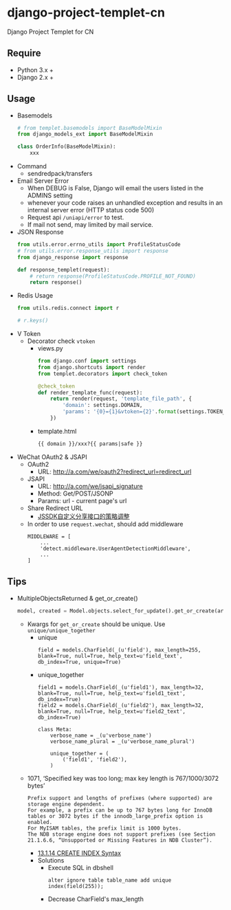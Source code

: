 # django-project-templet-cn
Django Project Templet for CN

## Require
* Python 3.x +
* Django 2.x +

## Usage
* Basemodels
  ```python
  # from templet.basemodels import BaseModelMixin
  from django_models_ext import BaseModelMixin

  class OrderInfo(BaseModelMixin):
      xxx
  ```
* Command
  * sendredpack/transfers
* Email Server Error
  * When DEBUG is False, Django will email the users listed in the ADMINS setting
  * whenever your code raises an unhandled exception and results in an internal server error (HTTP status code 500)
  * Request api ``/uniapi/error`` to test.
  * If mail not send, may limited by mail service.
* JSON Response
  ```python
  from utils.error.errno_utils import ProfileStatusCode
  # from utils.error.response_utils import response
  from django_response import response

  def response_templet(request):
      # return response(ProfileStatusCode.PROFILE_NOT_FOUND)
      return response()
  ```
* Redis Usage
  ```python
  from utils.redis.connect import r

  # r.keys()
  ```
* V Token
  * Decorator check ``vtoken``
    * views.py
      ```python
      from django.conf import settings
      from django.shortcuts import render
      from templet.decorators import check_token

      @check_token
      def render_template_func(request):
          return render(request, 'template_file_path', {
              'domain': settings.DOMAIN,
              'params': '{0}={1}&vtoken={2}'.format(settings.TOKEN_CHECK_KEY, 'token_check_key', request.GET.get('vtoken', '')),
          })
      ```
    * template.html
      ```html
      {{ domain }}/xxx?{{ params|safe }}
      ```
* WeChat OAuth2 & JSAPI
  * OAuth2
    * URL: http://a.com/we/oauth2?redirect_url=redirect_url
  * JSAPI
    * URL: http://a.com/we/jsapi_signature
    * Method: Get/POST/JSONP
    * Params: url - current page's url
  * Share Redirect URL
    * [JSSDK自定义分享接口的策略调整](https://mp.weixin.qq.com/s/hAdtKl2i4ilyo9HxT1kXyw)
  * In order to use ``request.wechat``, should add middleware
    ```
    MIDDLEWARE = [
        ...
        'detect.middleware.UserAgentDetectionMiddleware',
        ...
    ]
    ```

## Tips
* MultipleObjectsReturned & get_or_create()
  ```python
  model, created = Model.objects.select_for_update().get_or_create(arg1=arg1, arg2=arg2)
  ```
  * Kwargs for ``get_or_create`` should be unique. Use ``unique/unique_together``
    * unique
      ```
      field = models.CharField(_(u'field'), max_length=255, blank=True, null=True, help_text=u'field_text', db_index=True, unique=True)
      ```
    * unique_together
      ```
      field1 = models.CharField(_(u'field1'), max_length=32, blank=True, null=True, help_text=u'field1_text', db_index=True)
      field2 = models.CharField(_(u'field2'), max_length=32, blank=True, null=True, help_text=u'field2_text', db_index=True)

      class Meta:
          verbose_name = _(u'verbose_name')
          verbose_name_plural = _(u'verbose_name_plural')

          unique_together = (
              ('field1', 'field2'),
          )
      ```
  * 1071, ‘Specified key was too long; max key length is 767/1000/3072 bytes’
    ```
    Prefix support and lengths of prefixes (where supported) are storage engine dependent.
    For example, a prefix can be up to 767 bytes long for InnoDB tables or 3072 bytes if the innodb_large_prefix option is enabled.
    For MyISAM tables, the prefix limit is 1000 bytes.
    The NDB storage engine does not support prefixes (see Section 21.1.6.6, “Unsupported or Missing Features in NDB Cluster”).
    ```
    * [13.1.14 CREATE INDEX Syntax](https://dev.mysql.com/doc/refman/5.7/en/create-index.html)
    * Solutions
      * Execute SQL in dbshell
        ```
        alter ignore table table_name add unique index(field(255));
        ```
      * Decrease CharField's max_length
